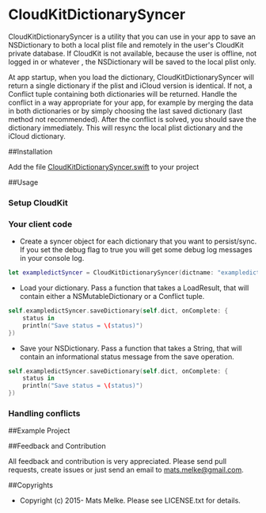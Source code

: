 # CloudKitDictionarySyncer

CloudKitDictionarySyncer is a utility that you can use in your app to save an NSDictionary to both a local plist file and 
remotely in the user's CloudKit private database. If CloudKit is not available, because the user is offline, not logged in or whatever 
 , the NSDictionary will be saved to the local plist only.
 
At app startup, when you load the dictionary, CloudKitDictionarySyncer will return a single dictionary if the plist and iCloud version is 
  identical. If not, a Conflict tuple containing both dictionaries will be returned. Handle the conflict in a way appropriate for your app, 
  for example by merging the data in both dictionaries or by simply choosing the last saved dictionary (last method not recommended). After
  the conflict is solved, you should save the dictionary immediately. This will resync the local plist dictionary and the iCloud dictionary.
  
##Installation

Add the file [CloudKitDictionarySyncer.swift](CloudKitDictionarySyncer/CloudKitDictionarySyncer.swift) to your project


##Usage

### Setup CloudKit

### Your client code

  - Create a syncer object for each dictionary that you want to persist/sync. If you set the debug flag to true you will get some
 debug log messages in your console log.

```swift
let exampledictSyncer = CloudKitDictionarySyncer(dictname: "exampledict", debug: true)
```

  - Load your dictionary. Pass a function that takes a LoadResult, that will contain either a NSMutableDictionary or a Conflict tuple.
  
```swift
self.exampledictSyncer.saveDictionary(self.dict, onComplete: {
    status in
    println("Save status = \(status)")
})
```  
  - Save your NSDictionary. Pass a function that takes a String, that will contain an informational status message from the save operation.
  
```swift
self.exampledictSyncer.saveDictionary(self.dict, onComplete: {
    status in
    println("Save status = \(status)")
})
```  

### Handling conflicts
  
  
##Example Project


##Feedback and Contribution

All feedback and contribution is very appreciated. Please send pull requests, create issues
or just send an email to [mats.melke@gmail.com](mailto:mats.melke@gmail.com).

##Copyrights

* Copyright (c) 2015- Mats Melke. Please see LICENSE.txt for details.
